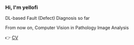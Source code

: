 ### Hi, I'm yellofi

DL-based Fault (Defect) Diagnosis so far 

From now on, Computer Vision in Pathology Image Analysis

👉 [CV](https://github.com/YunseobHwang/CV)

<!-- <p align="center">
     <img alt="profile" src="./images/profile.gif"
          width=150% />
</p>
 -->
